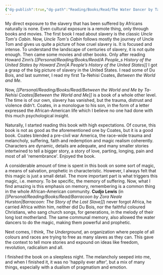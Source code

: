 ```yaml
---
{"dg-publish":true,"dg-path":"Reading/Books/Read/The Water Dancer by Ta-Nehisi Coates.md","permalink":"/reading/books/read/the-water-dancer-by-ta-nehisi-coates/","title":"The Water Dancer","tags":["bestreads","african","america"]}
---
```



My direct exposure to the slavery that has been suffered by Africans naturally is none. Even cultural exposure is a remote thing, only through books and movies. The first book I read about slavery is the classic *Uncle Tom's Cabin*. Now, *Uncle Tom's Cabin* follows mostly the journey of Uncle Tom and gives us quite a picture of how cruel slavery is. It is focused and intense. To understand the landscape of centuries of slavery, it is not quite enough. Then came some movies and other books. Only after reading Howard Zinn’s *[[Personal/Reading/Books/Read/A People_s History of the United States by Howard Zinn\|A People’s History of the United States]]* I got a grasp of the big picture of slavery in the United States. I read some of Du Bois, and last summer, I read my first Ta-Nehisi Coates, *Between the World and Me*.

Now, *[[Personal/Reading/Books/Read/Between the World and Me by Ta-Nehisi Coates\|Between the World and Me]]* is a book of a whole other level. The time is of our own, slavery has vanished, but the trauma, distrust and violence didn't. Coates, in a monologue to his son, in the form of a letter expressed the African-American life which I believe no one had done with this much psychological insight.

Naturally, I started reading this book with high expectations. Of course, this book is not as good as the aforementioned one by Coates, but it is a good book. Coates blended a pre-civil war America, the race-wide trauma and melancholy, suffering, faith and redemption and magic realism coherently. Characters are dynamic, details are adequate, and many smaller stories intertwined to tell a bigger story, a story of love, parting, longing, pain and most of all 'remembrance'. Enjoyed the book.

A considerable amount of time is spent in this book on some sort of magic, a means of salvation, prophetic in characteristic. However, I always felt that this magic is just a small detail. The more important part is what triggers this magic, i.e. memory. To be specific, the memory of suffering. Now, what I find amazing is this emphasis on memory, remembering is a common thing in the whole African-American community. **Cudjo Lewis** (in *[[Personal/Reading/Books/Read/Barracoon by Zora Neale Hurston\|Barracoon: The Story of the Last Slave]]*) never forgot Africa, he carried Africa within him, neither did Du Bois, nor the faithful coloured Christians, who sang church songs, for generations, in the melody of their long lost motherland. The same communal memory, also allowed the water dancers to do the magic, making them powerful and prophetic.

Next comes, I think, *The Underground*, an organization where people of all colours and races are trying to free as many slaves as they can. This gave the context to tell more stories and expound on ideas like freedom, revolution, radicalism and all.

I finished the book on a sleepless night. The melancholy seeped into me, and when I finished it, it was no 'happily ever after', but a mix of many things, especially with a dualism of pragmatism and emotion.
